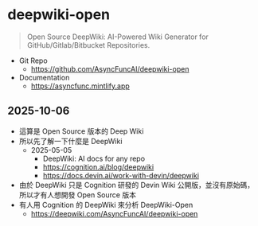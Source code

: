 # deepwiki-open

> Open Source DeepWiki: AI-Powered Wiki Generator for GitHub/Gitlab/Bitbucket Repositories.

- Git Repo
  - https://github.com/AsyncFuncAI/deepwiki-open
- Documentation
  - https://asyncfunc.mintlify.app

## 2025-10-06

- 這算是 Open Source 版本的 Deep Wiki
- 所以先了解一下什麼是 DeepWiki
  - 2025-05-05
    - DeepWiki: AI docs for any repo
    - https://cognition.ai/blog/deepwiki
    - https://docs.devin.ai/work-with-devin/deepwiki
- 由於 DeepWiki 只是 Cognition 研發的 Devin Wiki 公開版，並沒有原始碼，所以才有人想開發 Open Source 版本
- 有人用 Cognition 的 DeepWiki 來分析 DeepWiki-Open
  - https://deepwiki.com/AsyncFuncAI/deepwiki-open
